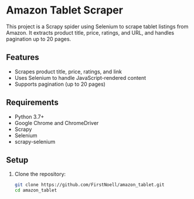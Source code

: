 # Amazon Tablet Scraper

This project is a Scrapy spider using Selenium to scrape tablet listings from Amazon. It extracts product title, price, ratings, and URL, and handles pagination up to 20 pages.

## Features

- Scrapes product title, price, ratings, and link
- Uses Selenium to handle JavaScript-rendered content
- Supports pagination (up to 20 pages)

## Requirements

- Python 3.7+
- Google Chrome and ChromeDriver
- Scrapy
- Selenium
- scrapy-selenium

## Setup

1. Clone the repository:

   ```bash
   git clone https://github.com/FirstNoell/amazon_tablet.git
   cd amazon_tablet
